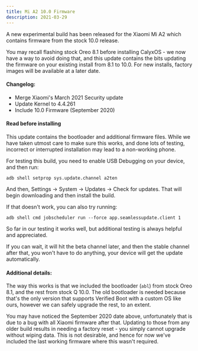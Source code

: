 ```yaml
---
title: Mi A2 10.0 Firmware
description: 2021-03-29
---
```


A new experimental build has been released for the Xiaomi Mi A2 which contains firmware from the stock 10.0 release.

You may recall flashing stock Oreo 8.1 before installing CalyxOS - we now have a way to avoid doing that, and this update contains the bits updating the firmware on your existing install from 8.1 to 10.0. For new installs, factory images will be available at a later date.

#### Changelog:
* Merge Xiaomi's March 2021 Security update
* Update Kernel to 4.4.261
* Include 10.0 Firmware (September 2020)

<div class="alert alert-info" markdown="0">
<h4>Read before installing</h4>
This update contains the bootloader and additional firmware files. While we have taken utmost care to make sure this works, and done lots of testing, incorrect or interrupted installation may lead to a non-working phone.
</div>

For testing this build, you need to enable USB Debugging on your device, and then run:

`adb shell setprop sys.update.channel a2ten`

And then, Settings -> System -> Updates -> Check for updates. That will begin downloading and then install the build.

If that doesn't work, you can also try running:

`adb shell cmd jobscheduler run --force app.seamlessupdate.client 1`

So far in our testing it works well, but additional testing is always helpful and appreciated.

If you can wait, it will hit the beta channel later, and then the stable channel after that, you won't have to do anything, your device will get the update automatically.

#### Additional details:

The way this works is that we included the bootloader (`abl`) from stock Oreo 8.1, and the rest from stock Q 10.0. The old bootloader is needed because that's the only version that supports Verified Boot with a custom OS like ours, however we can safely upgrade the rest, to an extent.

You may have noticed the September 2020 date above, unfortunately that is due to a bug with all Xiaomi firmware after that. Updating to those from any older build results in needing a factory reset - you simply cannot upgrade without wiping data. This is not desirable, and hence for now we've included the last working firmware where this wasn't required.
